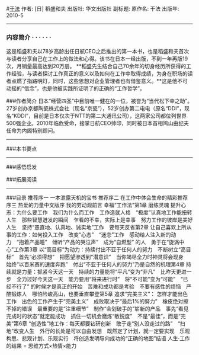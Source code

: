 #[干法](https://book.douban.com/subject/4846035/)
作者:  [日] 稻盛和夫 
出版社: 华文出版社
副标题: 
原作名: 干法
出版年: 2010-5
***
### 内容简介  · · · · · ·
这是稻盛和夫以78岁高龄出任日航CEO之后推出的第一本书，也是稻盛和夫首次与读者分享自己在工作上的做法和心得。该书在日本一经出版，不到一年再版19次，月销量最高达到20万册。
**稻盛先生结合自己70余年的切身经历所获得的工作经验，与读者探讨工作真正的意义以及如何在工作中取得成绩，为身在职场的读者点燃了指路明灯，同时，这些思想对企业管理者也有借鉴意义。**这是他不可动摇的“信念”，也是他被实践所证明了的正确的“工作哲学”。

###作者简介 
日本“经营四圣”中目前唯一健在的一位，被誉为“当代松下幸之助”。27岁创办京都陶瓷株式会社（现名“京瓷”），52岁创办第二电电（原名“DDI”，现名“KDDI”，目前是日本仅次于NTT的第二大通讯公司），这两家公司都位列世界500强企业。2010年临危受命，接掌日航CEO帅印，同时被日本首相鸠山由纪夫任命为内阁特别顾问。
***
###本书要点


***
###感悟启发

###拓展阅读

***
###目录
推荐序一 一本泄露天机的宝书
推荐序二 在工作中体会生命的精彩推荐
序三 热爱的力量中文版序 我的劳动观前言 幸福“工作法”第1章 磨练灵魂 提升心志：为什么要工作　我们为什么而工作　工作造就人格　“极度”认真地工作能扭转人生　那些智慧迸发的瞬间　乍看的不幸，实际上是幸事　努力工作的彼岸是美好人生　坚持“愚直地、认真地、诚实地”工作　要每天反省第2章 让自己喜欢上所从事的工作：如何投入工作　改变“心态”　“迷恋”工作　感动给人注入新的动力　“抱着产品睡”　倾听“产品的哭泣声”　成为“自燃型” 的人　勇于在“旋涡中心”工作第3章 以“高目标”为动力：持续付出不亚于任何人的努力　不断树立“高目标”　首先“必须得想”　把愿望渗透到“潜意识”　当你竭尽全力时神灵将会现身　始终“以百米赛的速度奔跑”　付出“不亚于任何人的努力”乃是自然的机理第4章 持续就是力量：抓紧今天这一天　持续的力量能将“平凡”变为“非凡”　比昨天更进一步　全力过好今天这一天　能力要用“将来进行时”　将“不可能”变为“可能”　“已经不行了” 的时候才是真正的开始　苦难和成功都是考验　不要有感性的烦恼　严酷锻炼人　哪怕险峻高山，也要垂直攀登第5章 追求“完美主义”： 怎样才能出色工作　出色的工作产生于“完美主义”　成败取决于“最后1%的努力”　橡皮绝对擦不掉的错误　最重要的是“注重细节”　制作“会划破手的”崭新的产品　事先“看见完成时的状态”就定能成功　抓住一切机会磨炼“敏锐度”　不是“最佳”，而是“完美”第6章 “创造性”地工作：每天都要钻研创新　敢于走“别人没走过的路”　“扫地”改变人生　外行的长处是可以自由发想　既然定了计划，就一定要实现　乐观构思、悲观计划、乐观实行　将创造发明导向成功的“正确的地图”结语 人生·工作的结果 = 思维方式×热情×能力